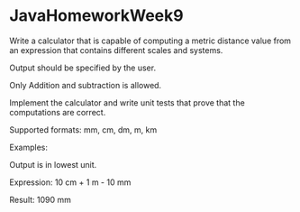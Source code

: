 # JavaHomeworkWeek9

Write a calculator that is capable of computing a metric distance value from an expression that contains different scales and systems.

Output should be specified by the user.

Only Addition and subtraction is allowed.

Implement the calculator and write unit tests that prove that the computations are correct.

Supported formats: mm, cm, dm, m, km



Examples:



Output is in lowest unit.

Expression: 10 cm + 1 m - 10 mm 

Result: 1090 mm